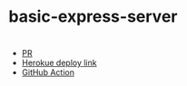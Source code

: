 # basic-express-server

# 
*  [PR](https://github.com/GhofranDayyat/basic-express-server/pull/1)
* [Herokue deploy link](https://basic-express-gh.herokuapp.com/)
* [GitHub Action](https://github.com/GhofranDayyat/basic-express-server/actions)